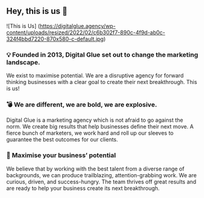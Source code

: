 ## Hey, this is us 👋

![This is Us] (https://digitalglue.agency/wp-content/uploads/resized/2022/02/c6b302f7-890c-4f9d-ab0c-324f4bbd7220-870x580-c-default.jpg)


### 💡 Founded in 2013, Digital Glue set out to change the marketing landscape.

We exist to maximise potential. We are a disruptive agency for forward thinking businesses with a clear goal to create their next breakthrough.
This is us!

### 💣 We are different, we are bold, we are explosive.

Digital Glue is a marketing agency which is not afraid to go against the norm. We create big results that help businesses define their next move. A fierce bunch of marketers, we work hard and roll up our sleeves to guarantee the best outcomes for our clients. 


### 🚀 Maximise your business’ potential

We believe that by working with the best talent from a diverse range of backgrounds, we can produce trailblazing, attention-grabbing work. We are curious, driven, and success-hungry. The team thrives off great results and are ready to help your business create its next breakthrough.


<!--

**Here are some ideas to get you started:**

🙋‍♀️ A short introduction - what is your organization all about?
🌈 Contribution guidelines - how can the community get involved?
👩‍💻 Useful resources - where can the community find your docs? Is there anything else the community should know?
🍿 Fun facts - what does your team eat for breakfast?
🧙 Remember, you can do mighty things with the power of [Markdown](https://docs.github.com/github/writing-on-github/getting-started-with-writing-and-formatting-on-github/basic-writing-and-formatting-syntax)
-->
